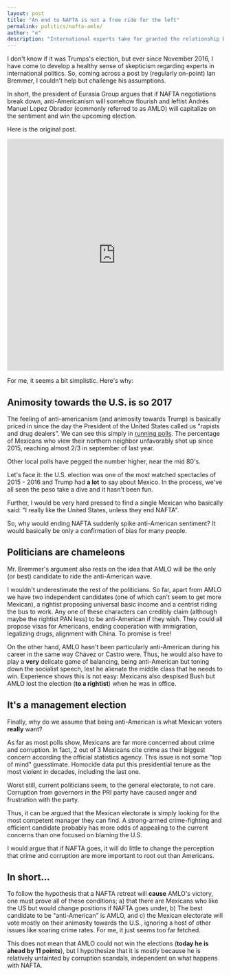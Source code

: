 ```yaml
---           
layout: post
title: "An end to NAFTA is not a free ride for the left"
permalink: politics/nafta-amlo/
author: "e"
description: "International experts take for granted the relationship between NAFTA's outcome and AMLO's shot at the presidency. Reality is more complicated."
---
```




I don't know if it was Trumps's election, but ever since November 2016, I have come to develop a healthy sense of skepticism regarding experts in international politics. So, coming across a post by (regularly on-point) Ian Bremmer, I couldn't help but challenge his assumptions. 


In short, the president of Eurasia Group argues that if NAFTA negotiations break down, anti-Americanism will somehow flourish and leftist Andrés Manuel Lopez Obrador (commonly referred to as AMLO) will capitalize on the sentiment and win the upcoming election.

Here is the original post.


<iframe src="https://www.linkedin.com/embed/feed/update/urn:li:activity:6354348090002145281" height="539" width="504" frameborder="0" allowfullscreen=""></iframe>


For me, it seems a bit simplistic. Here's why:


## Animosity towards the U.S. is so 2017

The feeling of anti-americanism (and animosity towards Trump) is basically priced in since the day the President of the United States called us "rapists and drug dealers". We can see this simply in [running polls](http://www.pewglobal.org/2017/09/14/dramatic-shifts-in-how-mexicans-see-the-u-s/). The percentage of Mexicans who view their northern neighbor unfavorably shot up since 2015, reaching almost 2/3 in september of last year. 


Other local polls have pegged the number higher, near the mid 80's. 


Let's face it: the U.S. election was one of the most watched spectacles of 2015 - 2016 and Trump had **a lot** to say about Mexico. In the process, we've all seen the peso take a dive and it hasn't been fun. 

Further, I would be very hard pressed to find a single Mexican who basically said: "I really like the United States, unless they end NAFTA". 

So, why would ending NAFTA suddenly spike anti-American sentiment? It would basically be only a confirmation of bias for many people. 


## Politicians are chameleons

Mr. Bremmer's argument also rests on the idea that AMLO will be the only (or best) candidate to ride the anti-American wave. 


I wouldn't underestimate the rest of the politicians. So far, apart from AMLO we have two independent candidates (one of which can't seem to get more Mexican), a rightist proposing universal basic income and a centrist riding the bus to work. 
Any one of these characters can credibly claim (although maybe the rightist PAN less) to be anti-American if they wish. They could all propose visas for Americans, ending cooperation with immigration, legalizing drugs, alignment with China. To promise is free!

On the other hand, AMLO hasn't been particularly anti-American during his career in the same way Chávez or Castro were. Thus, he would also have to play a **very** delicate game of balancing, being anti-American but toning down the socialist speech, lest he alienate the middle class that he needs to win. Experience shows this is not easy: Mexicans also despised Bush but AMLO lost the election (**to a rightist**) when he was in office.


## It's a management election

Finally, why do we assume that being anti-American is what Mexican voters **really** want? 

As far as most polls show, Mexicans are far more concerned about crime and corruption. In fact, 2 out of 3 Mexicans cite crime as their biggest concern according the official statistics agency. This issue is not some "top of mind" guesstimate. Homocide data put this presidential tenure as the most violent in decades, including the last one. 

Worst still, current politicians seem, to the general electorate, to not care. Corruption from governors in the PRI party have caused anger and frustration with the party. 

Thus, it can be argued that the Mexican electorate is simply looking for the most competent manager they can find. A strong-armed crime-fighting and efficient candidate probably has more odds of appealing to the current concerns than one focused on blaming the U.S.

I would argue that if NAFTA goes, it will do little to change the perception that crime and corruption are more important to root out than Americans.



## In short... 

To follow the hypothesis that a NAFTA retreat will **cause** AMLO's victory, one must prove all of these conditions; a) that there are Mexicans who like the US but would change positions if NAFTA goes under, b) The best candidate to be "anti-American" is AMLO, and c) the Mexican electorate will vote mostly on their animosity towards the U.S., ignoring a host of other issues like soaring crime rates. For me, it just seems too far fetched. 

This does not mean that AMLO could not win the elections (**today he is ahead by 11 points**), but I hypothesize that it is mostly because he is relatively untainted by corruption scandals, independent on what happens with NAFTA. 
